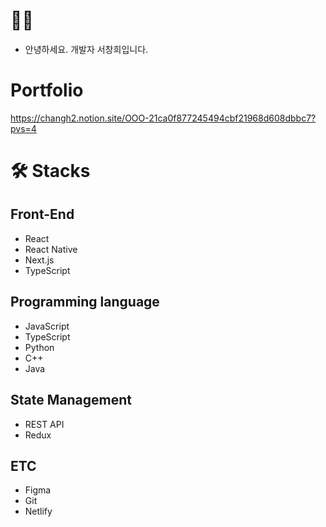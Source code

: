 # 💁🏻 


- 안녕하세요. 개발자 서창희입니다.
# Portfolio
https://changh2.notion.site/OOO-21ca0f877245494cbf21968d608dbbc7?pvs=4

# 🛠  Stacks


## Front-End

- React
- React Native
- Next.js
- TypeScript

## Programming language
- JavaScript
- TypeScript
- Python
- C++
- Java

## State Management

- REST API
- Redux

## ETC

- Figma
- Git
- Netlify

